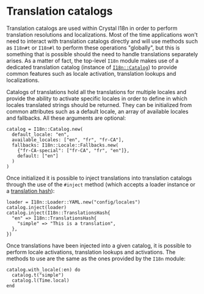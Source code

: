 # Translation catalogs

Translation catalogs are used within Crystal I18n in order to perform translation resolutions and localizations. Most of
the time applications won't need to interact with translation catalogs directly and will use methods such as `I18n#t` or
`I18n#l` to perform these operations "globally", but this is something that is possible should the need to handle 
translations separately arises. As a matter of fact, the top-level `I18n` module makes use of a dedicated translation
catalog (instance of <a href="/ref/I18n/Catalog.html" target="_blank"><code>I18n::Catalog</code></a>) to provide common 
features such as locale activation, translation lookups and localizations.

Catalogs of translations hold all the translations for multiple locales and provide the ability to activate specific 
locales in order to define in which locales translated strings should be returned. They can be initialized from common
attributes such as a default locale, an array of available locales and fallbacks. All these arguments are optional: 

```crystal
catalog = I18n::Catalog.new(
  default_locale: "en",
  available_locales: ["en", "fr", "fr-CA"],
  fallbacks: I18n::Locale::Fallbacks.new(
    {"fr-CA-special": ["fr-CA", "fr", "en"]},
    default: ["en"]
  )
)
```

Once initialized it is possible to inject translations into translation catalogs through the use of the `#inject` method
(which accepts a loader instance or a <a href="/ref/I18n/TranslationsHash.html" target="_blank">translation hash</a>):

```crystal
loader = I18n::Loader::YAML.new("config/locales")
catalog.inject(loader)
catalog.inject(I18n::TranslationsHash{
  "en" => I18n::TranslationsHash{
    "simple" => "This is a translation",
  },
})
```

Once translations have been injected into a given catalog, it is possible to perform locale activations, translation
lookups and activations. The methods to use are the same as the ones provided by the `I18n` module:

```crystal
catalog.with_locale(:en) do
  catalog.t("simple")
  catalog.l(Time.local)
end
```
